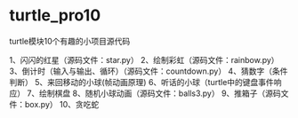 # turtle_pro10
turtle模块10个有趣的小项目源代码

1、闪闪的红星（源码文件：star.py）
2、绘制彩虹（源码文件：rainbow.py）
3、倒计时（输入与输出、循环）（源码文件：countdown.py）
4、猜数字（条件判断）
5、来回移动的小球(帧动画原理)
6、听话的小球（turtle中的键盘事件响应）
7、绘制棋盘
8、随机小球动画（源码文件：balls3.py）
9、推箱子（源码文件：box.py）
10、贪吃蛇
